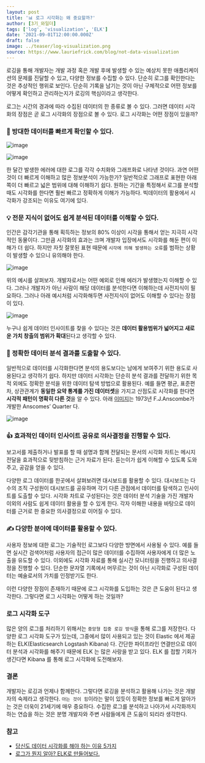 ```yaml
---
layout: post
title: '📊 로그 시각화는 왜 중요할까?'
author: [3기_와일더]
tags: ['log', 'visualization', 'ELK']
date: '2021-09-01T12:00:00.000Z'
draft: false
image: ../teaser/log-visualization.png
source: https://www.lauriefrick.com/blog/not-data-visualization
---
```

로깅을 통해 개발자는 개발 과정 혹은 개발 후에 발생할 수 있는 예상치 못한 애플리케이션의 문제를 진달할 수 있고, 다양한 정보를 수집할 수 있다. 단순히 로그를 확인한다는 것은 추상적인 행위로 보인다. 단순히 기록을 남기는 것이 아닌 구체적으로 어떤 정보를 어떻게 확인하고 관리하는지가 로깅의 핵심이라고 생각한다.

로그는 시간의 경과에 따라 수집된 데이터의 한 종류로 볼 수 있다. 그러면 데이터 시각화의 장점은 곧 로그 시각화의 장점으로 볼 수 있다. 로그 시각화는 어떤 장점이 있을까?

### 👀 방대한 데이터를 빠르게 확인할 수 있다.


![image](https://user-images.githubusercontent.com/49058669/131712577-62733209-5e1a-45ad-a1e1-7b0d8c15967b.png)

![image](https://user-images.githubusercontent.com/49058669/131712385-81416d25-bb53-4758-8a14-a614709c24ac.png)

한 달간 발생한 에러에 대한 로그를 각각 수치화와 그래프화로 나타낸 것이다. 과연 어떤 것이 더 빠르게 이해하고 많은 정보분석이 가능한가? 일반적으로 그래프로 표현한 아래쪽이 더 빠르고 넓은 범위에 대해 이해하기 쉽다. 원하는 기간을 특정해서 로그를 분석할 때도 시각화를 한다면 훨씬 빠르고 정확하게 이해가 가능하다. 빅데이터의 활용에서 시각화가 강조되는 이유도 여기에 있다.

### 💡 전문 지식이 없어도 쉽게 분석된 데이터를 이해할 수 있다.

인간은 감각기관을 통해 획득하는 정보의 80% 이상이 시각을 통해서 얻는 지극히 시각적인 동물이다. 그만큼 시각화의 효과는 크며 개발자 입장에서도 시각화를 해둔 편이 이해가 더 쉽다. 하지만 자칫 잘못된 표현 때문에 `시각에 의해 발생하는 오류`를 범하는 상황이 발생할  수 있으니 유의해야 한다.

![image](https://user-images.githubusercontent.com/49058669/131712634-4dc19c0c-20ba-4c88-b402-ed0c2398c9b6.png)

위의 예시를 살펴보자. 개발자로서는 어떤 예외로 인해 에러가 발생했는지 이해할 수 있다. 그러나 개발자가 아닌 사람이 해당 데이터를 분석한다면 이해하는데 사전지식이 필요하다. 그러나 아래 예시처럼 시각화해두면 사전지식이 없어도 이해할 수 있다는 장점이 있다.

![image](https://user-images.githubusercontent.com/49058669/131712385-81416d25-bb53-4758-8a14-a614709c24ac.png)

누구나 쉽게 데이터 인사이트를 찾을 수 있다는 것은 <b>데이터 활용범위가 넓어지고 새로운 가치 창출의 범위가 확대</b>된다고 생각할 수 있다.

### 📝 정확한 데이터 분석 결과를 도출할 수 있다.

일반적으로 데이터를 시각화한다면 분석의 용도보다는 남에게 보여주기 위한 용도로 사용된다고 생각하기 쉽다. 하지만 데이터 시각화는 단순히 분석 결과를 전달하기 위한 목적 외에도 정확한 분석을 위한 데이터 탐색 방법으로 활용된다. 예를 들면 평균, 표준편차, 상관관계가 <b>동일한 요약 통계를 가진 데이터셋</b>을 가지고 산점도로 시각화를 한다면 <b>시각적 패턴이 명확히 다른 것</b>을 알 수 있다. 아래 [이미지](https://www.autodesk.com/research/publications/same-stats-different-graphs)는 1973년 F.J.Anscombe가 개발한 Anscomes’ Quarter 다.

![image](https://user-images.githubusercontent.com/49058669/131712705-3cd3f70b-67e7-4dc7-8cc2-63165cbae08d.png)

### 👍 효과적인 데이터 인사이트 공유로 의사결정을 진행할 수 있다.

보고서를 제출하거나 발표를 할 때 설명과 함께 전달되는 문서의 시각화 차트는 메시지 전달을 효과적으로 뒷받침하는 근거 자료가 된다. 듣는이가 쉽게 이해할 수 있도록 도와주고, 공감을 얻을 수 있다.

다양한 로그 데이터를 한곳에서 살펴보려면 대시보드를 활용할 수 있다. 대시보드는 다수의 조직 구성원이 대시보드를 공유하며 각기 다른 관점에서 데이터를 탐색하고 인사이트를 도출할 수 있다. 시각화 차트로 구성된다는 것은 데이터 분석 기술을 가진 개발자 이외의 사람도 쉽게 데이터 활용을 할 수 있게 한다. 각자 이해한 내용을 바탕으로 데이터를 근거로 한 중요한 의사결정으로 이어질 수 있다.

### ✍️ 다양한 분야에 데이터를 활용할 수 있다.

사용자 정보에 대한 로그는 기술적인 로그보다 다양한 방면에서 사용될 수 있다. 예를 들면 실시간 검색어처럼 사용자의 접근이 많은 데이터를 수집하여 사용자에게 더 많은 노출을 유도할 수 있다. 이외에도 시각화 자료를 통해 실시간 모니터링을 진행하고 의사결정을 진행할 수 있다. 단순한 문자열 기록에서 머무르는 것이 아닌 시각화로 구성된 데이터는 예술로서의 가치를 인정받기도 한다.

이런 다양한 장점이 존재하기 때문에 로그 시각화를 도입하는 것은 큰 도움이 된다고 생각한다. 그렇다면 로그 시각화는 어떻게 하는 것일까?

### 로그 시각화 도구

많은 양의 로그를 처리하기 위해서는 `중앙형 집중 로깅 방식`을 통해 로그를 저장한다. 다양한 로그 시각화 도구가 있는데, 그중에서 많이 사용되고 있는 것이 Elastic 에서 제공하는 ELK(Elasticsearch Logstash Kibana) 다. 간단한 파이프라인 연결만으로 데이터 분석과 시각화를 해주기 때문에 ELK 는 많은 사랑을 받고 있다. ELK 를 접할 기회가 생긴다면 Kibana 를 통해 로그 시각화에 도전해보자.

### 결론

개발자는 로깅과 언제나 함께한다. 그렇다면 로깅을 분석하고 활용해 나가는 것은 개발자의 숙제라고 생각한다. `아는 것이 힘`이라는 말이 있듯이 정확한 정보를 빠르게 알아가는 것은 더욱이 21세기에 매우 중요하다. 수집한 로그를 분석하고 나아가서 시각화까지 하는 연습을 하는 것은 분명 개발자와 주변 사람들에게 큰 도움이 되리라 생각한다.

### 참고

- [당신도 데이터 시각화를 해야 하는 이유 5가지](http://www.openads.co.kr/content/contentDetail?contsId=2235)
- [로그가 뭔지 알아? ELK로 만들어보다.](https://42place.innovationacademy.kr/archives/978)

